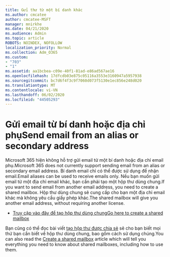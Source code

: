 ```yaml
---
title: Gửi thư từ một bí danh khác
ms.author: cmcatee
author: cmcatee-MSFT
manager: mnirkhe
ms.date: 04/21/2020
ms.audience: Admin
ms.topic: article
ROBOTS: NOINDEX, NOFOLLOW
localization_priority: Normal
ms.collection: Adm_O365
ms.custom:
- "703"
- "1"
ms.assetid: aa1bcbea-c09e-40f1-81ad-e86ad567ae16
ms.openlocfilehash: 17dfcdb03e875c05116a3553e3160947a5957938
ms.sourcegitcommit: bc7d6f4f3c9f7060d073f5130e1ec856e248d020
ms.translationtype: MT
ms.contentlocale: vi-VN
ms.lasthandoff: 06/02/2020
ms.locfileid: "44505293"
---
```

# <a name="send-email-from-an-alias-or-secondary-address"></a><span data-ttu-id="e92b5-102">Gửi email từ bí danh hoặc địa chỉ phụ</span><span class="sxs-lookup"><span data-stu-id="e92b5-102">Send email from an alias or secondary address</span></span>

<span data-ttu-id="e92b5-103">Microsoft 365 hiện không hỗ trợ gửi email từ một bí danh hoặc địa chỉ email phụ.</span><span class="sxs-lookup"><span data-stu-id="e92b5-103">Microsoft 365 does not currently support sending email from an alias or secondary email address.</span></span> <span data-ttu-id="e92b5-104">Bí danh email chỉ có thể được sử dụng để nhận email.</span><span class="sxs-lookup"><span data-stu-id="e92b5-104">Email aliases can be used to receive emails only.</span></span> <span data-ttu-id="e92b5-105">Nếu bạn muốn gửi email từ một địa chỉ email khác, bạn cần phải tạo một hộp thư dùng chung.</span><span class="sxs-lookup"><span data-stu-id="e92b5-105">If you want to send email from another email address, you need to create a shared mailbox.</span></span> <span data-ttu-id="e92b5-106">Hộp thư dùng chung sẽ cung cấp cho bạn một địa chỉ email khác mà không yêu cầu giấy phép khác.</span><span class="sxs-lookup"><span data-stu-id="e92b5-106">The shared mailbox will give you another email address, without requiring another license.</span></span>
  
- [<span data-ttu-id="e92b5-107">Truy cập vào đây để tạo hộp thư dùng chung</span><span class="sxs-lookup"><span data-stu-id="e92b5-107">Go here to create a shared mailbox</span></span>](https://portal.office.com/AdminPortal/Home#/AssistedGuide/addemailoptions)

<span data-ttu-id="e92b5-108">Bạn cũng có thể đọc bài viết [tạo hộp thư được chia sẻ](https://docs.microsoft.com/microsoft-365/admin/email/create-a-shared-mailbox) sẽ cho bạn biết mọi thứ bạn cần biết về hộp thư dùng chung, bao gồm cách sử dụng chúng.</span><span class="sxs-lookup"><span data-stu-id="e92b5-108">You can also read the [Create a shared mailbox](https://docs.microsoft.com/microsoft-365/admin/email/create-a-shared-mailbox) article which will tell you everything you need to know about shared mailboxes, including how to use them.</span></span>